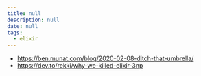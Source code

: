 ```yaml
---
title: null
description: null
date: null
tags:
  - elixir
---
```


- https://ben.munat.com/blog/2020-02-08-ditch-that-umbrella/
- https://dev.to/rekki/why-we-killed-elixir-3np
